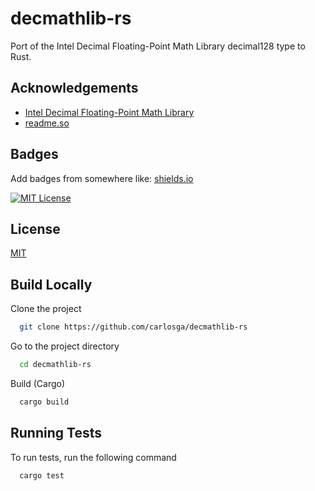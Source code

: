 # decmathlib-rs

Port of the Intel Decimal Floating-Point Math Library decimal128 type to Rust.

## Acknowledgements

- [Intel Decimal Floating-Point Math Library](https://www.intel.com/content/www/us/en/developer/articles/tool/intel-decimal-floating-point-math-library.html)
- [readme.so](https://readme.so/editor)

## Badges

Add badges from somewhere like: [shields.io](https://shields.io/)

[![MIT License](https://img.shields.io/badge/License-MIT-green.svg)](https://choosealicense.com/licenses/mit/)

## License

[MIT](https://choosealicense.com/licenses/mit/)

## Build Locally

Clone the project

```bash
  git clone https://github.com/carlosga/decmathlib-rs
```

Go to the project directory

```bash
  cd decmathlib-rs
```

Build (Cargo)

```bash
  cargo build
```
## Running Tests

To run tests, run the following command

```bash
  cargo test
```